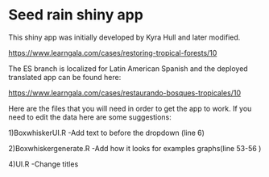 
# Seed rain shiny app

This shiny app was initially developed by Kyra Hull and later modified.

https://www.learngala.com/cases/restoring-tropical-forests/10

The ES branch is localized for Latin American Spanish and the deployed translated app can be found here:

https://www.learngala.com/cases/restaurando-bosques-tropicales/10


Here are the files that you will need in order to get the app to work.
 If you need to edit the data here are some suggestions:
	
  1)BoxwhiskerUI.R
   -Add text to before the dropdown (line 6)
   
   
   2)Boxwhiskergenerate.R
    -Add how it looks for examples graphs(line 53-56 )
      
      
   4)UI.R
     -Change titles 
   
   
   
    
